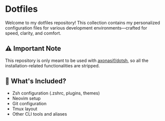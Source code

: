 # Dotfiles

Welcome to my dotfiles repository!
This collection contains my personalized configuration files for various development environments—crafted for speed, clarity, and comfort.

## ⚠️ Important Note

This repository is only meant to be used with [axonasif/dotsh](https://github.com/axonasif/dotsh), so all the installation-related functionalities are stripped.

## 📁 What's Included?

- Zsh configuration (.zshrc, plugins, themes)
- Neovim setup
- Git configuration
- Tmux layout
- Other CLI tools and aliases
